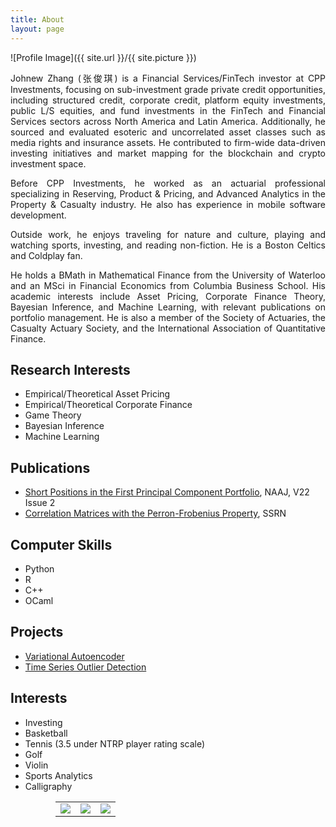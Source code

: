 ```yaml
---
title: About
layout: page
---
```

![Profile Image]({{ site.url }}/{{ site.picture }})

<p align="justify">Johnew Zhang (张俊琪) is a Financial Services/FinTech investor at CPP Investments, focusing on sub-investment grade private credit opportunities, including structured credit, corporate credit, platform equity investments, public L/S equities, and fund investments in the FinTech and Financial Services sectors across North America and Latin America. Additionally, he sourced and evaluated esoteric and uncorrelated asset classes such as media rights and insurance assets. He contributed to firm-wide data-driven investing initiatives and market mapping for the blockchain and crypto investment space. </p>

<p align="justify">Before CPP Investments, he worked as an actuarial professional specializing in Reserving, Product & Pricing, and Advanced Analytics in the Property & Casualty industry. He also has experience in mobile software development.</p>

<p align="justify">Outside work, he enjoys traveling for nature and culture, playing and watching sports, investing, and reading non-fiction. He is a Boston Celtics and Coldplay fan.</p>

<p align="justify">He holds a BMath in Mathematical Finance from the University of Waterloo and an MSci in Financial Economics from Columbia Business School. His academic interests include Asset Pricing, Corporate Finance Theory, Bayesian Inference, and Machine Learning, with relevant publications on portfolio management. He is also a member of the Society of Actuaries, the Casualty Actuary Society, and the International Association of Quantitative Finance. </p>

<h2>Research Interests</h2>

<ul class="skill-list">
	<li>Empirical/Theoretical Asset Pricing</li>
	<li>Empirical/Theoretical Corporate Finance</li>
	<li>Game Theory</li>
	<li>Bayesian Inference</li>
	<li>Machine Learning</li>
</ul>

<h2>Publications</h2>

<ul>
	<li><a href="https://www.tandfonline.com/doi/abs/10.1080/10920277.2017.1387573">Short Positions in the First Principal Component Portfolio</a>, NAAJ, V22 Issue 2</li>
	<li><a href="https://papers.ssrn.com/sol3/papers.cfm?abstract_id=2493844">Correlation Matrices with the Perron-Frobenius Property</a>, SSRN</li>
</ul>

<h2>Computer Skills</h2>

<ul class="skill-list">
	<li>Python</li>
	<li>R</li>
	<li>C++</li>
	<li>OCaml</li>
</ul>

<h2>Projects</h2>

<ul class="skill-list">
	<li><a href="{{site.base_url}}/VAE/">Variational Autoencoder</a></li>
	<li><a href="{{site.base_url}}/timeseries-outlier-detection/">Time Series Outlier Detection</a></li>
</ul>

<h2>Interests</h2>

<ul class="skill-list">
	<li>Investing</li>
	<li>Basketball</li>
	<li>Tennis (3.5 under NTRP player rating scale)</li>
	<li>Golf</li>
	<li>Violin</li>
	<li>Sports Analytics</li>
	<li>Calligraphy <br> <p align="center"> 
<table style="width:80%">
  <tr>
    <td><img src="{{site.base_url}}/assets/images/about/image1.jpg"></td>
    <td><img src="{{site.base_url}}/assets/images/about/image2.jpg"></td> 
    <td><img src="{{site.base_url}}/assets/images/about/image3.jpg"></td>
  </tr>
</table>
</p></li>
</ul>
 
